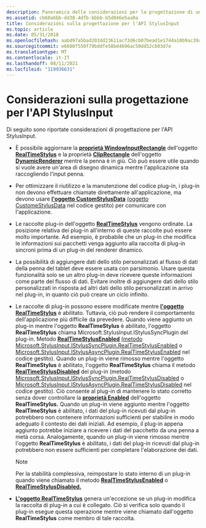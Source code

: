 ```yaml
---
description: Panoramica delle considerazioni per la progettazione di un'applicazione che usa le API (Application Programming Interface) StylusInput.
ms.assetid: cb68a6bb-dd38-4dfb-bbbb-b5d846e5aa0a
title: Considerazioni sulla progettazione per l'API StylusInput
ms.topic: article
ms.date: 05/31/2018
ms.openlocfilehash: aabd97a5bad203dd23611acf3d6cb07bead1e1744a10b9ac39afe8a53e65597d
ms.sourcegitcommit: e6600f550f79bddfe58bd4696ac50dd52cb03d7e
ms.translationtype: MT
ms.contentlocale: it-IT
ms.lasthandoff: 08/11/2021
ms.locfileid: "119936631"
---
```

# <a name="design-considerations-for-the-stylusinput-api"></a>Considerazioni sulla progettazione per l'API StylusInput

Di seguito sono riportate considerazioni di progettazione per l'API StylusInput.

-   È possibile aggiornare la [**proprietà WindowInputRectangle**](/windows/desktop/api/RTSCom/nf-rtscom-irealtimestylus-get_windowinputrectangle) dell'oggetto [**RealTimeStylus**](realtimestylus-class.md) e la proprietà [**ClipRectangle**](/windows/desktop/api/RTSCom/nf-rtscom-idynamicrenderer-get_cliprectangle) dell'oggetto [**DynamicRenderer**](/previous-versions/windows/desktop/legacy/ms701168(v=vs.85)) mentre la penna è in giù. Ciò può essere utile quando si vuole avere un'area di disegno dinamica mentre l'applicazione sta raccogliendo l'input penna.
-   Per ottimizzare il riutilizzo e la manutenzione del codice plug-in, i plug-in non devono effettuare chiamate direttamente all'applicazione, ma devono usare [**l'oggetto CustomStylusData**](/windows/desktop/api/RTSCom/nf-rtscom-istylusplugin-customstylusdataadded) [(oggetto CustomeStylusData](/previous-versions/ms824747(v=msdn.10)) nel codice gestito) per comunicare con l'applicazione.
-   Le raccolte plug-in dell'oggetto [**RealTimeStylus**](realtimestylus-class.md) vengono ordinate. La posizione relativa dei plug-in all'interno di queste raccolte può essere molto importante. Ad esempio, è probabile che un plug-in che modifica le informazioni sui pacchetti venga aggiunto alla raccolta di plug-in sincroni prima di un plug-in del renderer dinamico.
-   La possibilità di aggiungere dati dello stilo personalizzati al flusso di dati della penna del tablet deve essere usata con parsimonio. Usare questa funzionalità solo se un altro plug-in deve ricevere queste informazioni come parte del flusso di dati. Evitare inoltre di aggiungere dati dello stilo personalizzati in risposta ad altri dati dello stilo personalizzati in arrivo nel plug-in, in quanto ciò può creare un ciclo infinito.
-   Le raccolte di plug-in possono essere modificate mentre [**l'oggetto RealTimeStylus**](realtimestylus-class.md) è abilitato. Tuttavia, ciò può rendere il comportamento dell'applicazione più difficile da prevedere. Quando viene aggiunto un plug-in mentre l'oggetto **RealTimeStylus** è abilitato, l'oggetto **RealTimeStylus** chiama Microsoft.StylusInput.IStylusSyncPlugin del plug-in. Metodo [**RealTimeStylusEnabled**](/windows/desktop/api/RTSCom/nf-rtscom-istylusplugin-realtimestylusenabled) [(metodo Microsoft.StylusInput.IStylusSyncPlugin.RealTimeStylusEnabled](/previous-versions/ms824758(v=msdn.10)) o [Microsoft.StylusInput.IStylusAsyncPlugin.RealTimeStylusEnabled](/previous-versions/ms824775(v=msdn.10)) nel codice gestito). Quando un plug-in viene rimosso mentre l'oggetto **RealTimeStylus** è abilitato, l'oggetto **RealTimeStylus** chiama il metodo [**RealTimeStylusDisabled**](/windows/desktop/api/RTSCom/nf-rtscom-istylusplugin-realtimestylusdisabled) del plug-in (metodo [Microsoft.StylusInput.IStylusSyncPlugin.RealTimeStylusDisabled](/previous-versions/ms824757(v=msdn.10)) o [Microsoft.StylusInput.IStylusAsyncPlugin.RealTimeStylusDisabled](/previous-versions/ms824774(v=msdn.10)) nel codice gestito). Ciò consente al plug-in di mantenere lo stato corretto senza dover controllare la [**proprietà Enabled**](/windows/desktop/api/RTSCom/nf-rtscom-irealtimestylus-get_enabled) dell'oggetto **RealTimeStylus.** Quando un plug-in viene aggiunto mentre l'oggetto **RealTimeStylus** è abilitato, i dati del plug-in ricevuti dal plug-in potrebbero non contenere informazioni sufficienti per stabilire in modo adeguato il contesto dei dati iniziali. Ad esempio, il plug-in appena aggiunto potrebbe iniziare a ricevere i dati del pacchetto da una penna a metà corsa. Analogamente, quando un plug-in viene rimosso mentre l'oggetto **RealTimeStylus** è abilitato, i dati del plug-in ricevuti dal plug-in potrebbero non essere sufficienti per completare l'elaborazione dei dati.
    > [!Note]  
    > Per la stabilità complessiva, reimpostare lo stato interno di un plug-in quando viene chiamato il metodo [**RealTimeStylusEnabled**](/windows/desktop/api/RTSCom/nf-rtscom-istylusplugin-realtimestylusenabled) o [**RealTimeStylusDisabled.**](/windows/desktop/api/RTSCom/nf-rtscom-istylusplugin-realtimestylusdisabled)

     

-   [**L'oggetto RealTimeStylus**](realtimestylus-class.md) genera un'eccezione se un plug-in modifica la raccolta di plug-in a cui è collegato. Ciò si verifica solo quando il plug-in esegue questa operazione mentre viene chiamato dall'oggetto **RealTimeStylus** come membro di tale raccolta.

 

 
